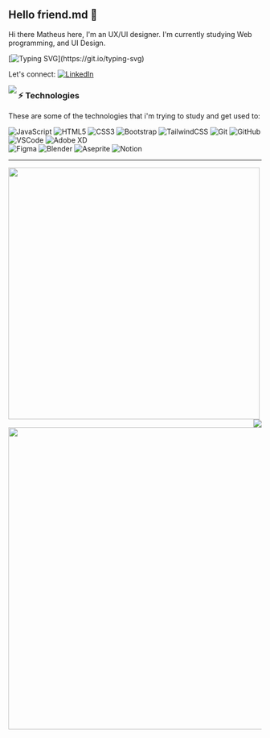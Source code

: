 ## Hello friend.md 👋

Hi there Matheus here, I'm an UX/UI designer. I'm currently studying Web programming, and UI Design.

[![Typing SVG](https://readme-typing-svg.herokuapp.com?font=Barlow&size=19&pause=1000&color=F7F7F7&background=1D100A00&multiline=true&repeat=false&width=435&lines=Hi+there+Matheus+here!+;I'm+currently+studying+Web+programming%2C+and+UI+Design.)](https://git.io/typing-svg)

Let's connect: [![LinkedIn](https://img.shields.io/badge/LinkedIn-%230077B5.svg?logo=linkedin&logoColor=white)](https://linkedin.com/in//matheus-ui) 

<img align="left" src="https://github-readme-stats.vercel.app/api?username=FawkesSt&theme=nightowl&hide_border=true&include_all_commits=true&count_private=true" />

### ⚡ Technologies

These are some of the technologies that i'm trying to study and get used to:

![JavaScript](https://img.shields.io/badge/javascript-%23323330.svg?style=flat&logo=javascript&logoColor=%23F7DF1E) 
![HTML5](https://img.shields.io/badge/-HTML5-E34F26?style=flat&logo=html5&logoColor=white)
![CSS3](https://img.shields.io/badge/-CSS3-1572B6?style=flat&logo=css3)
![Bootstrap](https://img.shields.io/badge/bootstrap-%23563D7C.svg?style=flat&logo=bootstrap&logoColor=white) 
![TailwindCSS](https://img.shields.io/badge/tailwindcss-%2338B2AC.svg?style=flat&logo=tailwind-css&logoColor=white)
![Git](https://img.shields.io/badge/-Git-black?style=flat&logo=git)
![GitHub](https://img.shields.io/badge/-GitHub-181717?style=flat&logo=github)
![VSCode](https://img.shields.io/badge/-VSCode-007ACC?style=flat&logo=visual-studio-code&logoColor=white)
![Adobe XD](https://img.shields.io/badge/Adobe%20XD-470137?style=flat&logo=Adobe%20XD&logoColor=#FF61F6) 	
![Figma](https://img.shields.io/badge/figma-%23F24E1E.svg?style=flat&logo=figma&logoColor=white) 
![Blender](https://img.shields.io/badge/blender-%23F5792A.svg?style=flat&logo=blender&logoColor=white) 
![Aseprite](https://img.shields.io/badge/Aseprite-FFFFFF?style=flat&logo=Aseprite&logoColor=#7D929E) 
![Notion](https://img.shields.io/badge/Notion-%23000000.svg?style=flat&logo=notion&logoColor=white) 

------------

<img align="left" width="500" src="https://quotes-github-readme.vercel.app/api?type=horizontal&theme=tokyonight"/>

<img align="right" src="https://github-readme-stats.vercel.app/api/top-langs/?username=FawkesSt&theme=nightowl&hide_border=true&include_all_commits=true&count_private=true&layout=compact"/>


<p align="center">
  <img width="600" src="https://cdn.rawgit.com/transitive-bullshit/create-react-library/master/media/demo.svg">
</p>












